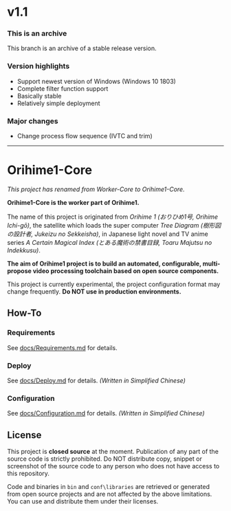 # v1.1

### This is an archive

This branch is an archive of a stable release version.

### Version highlights

- Support newest version of Windows (Windows 10 1803)
- Complete filter function support
- Basically stable
- Relatively simple deployment

### Major changes

- Change process flow sequence (IVTC and trim)

------

# Orihime1-Core

*This project has renamed from Worker-Core to Orihime1-Core.*

**Orihime1-Core is the worker part of Orihime1.**

The name of this project is originated from *Orihime 1 (おりひめ1号, Orihime Ichi-gō)*, the satellite which loads the super computer *Tree Diagram (樹形図の設計者, Jukeizu no Sekkeisha)*, in Japanese light novel and TV anime series *A Certain Magical Index (とある魔術の禁書目録, Toaru Majutsu no Indekkusu)*.

**The aim of Orihime1 project is to build an automated, configurable, multi-propose video processing toolchain based on open source components.**

This project is currently experimental, the project configuration format may change frequently. **Do NOT use in production environments.**

## How-To

### Requirements

See [docs/Requirements.md](docs/Requirements.md) for details.

### Deploy

See [docs/Deploy.md](docs/Deploy.md) for details. *(Written in Simplified Chinese)*

### Configuration

See [docs/Configuration.md](docs/Configuration.md) for details. *(Written in Simplified Chinese)*

## License

This project is **closed source** at the moment. Publication of any part of the source code is strictly prohibited. Do NOT distribute copy, snippet or screenshot of the source code to any person who does not have access to this repository.

Code and binaries in `bin` and `conf\libraries` are retrieved or generated from open source projects and are not affected by the above limitations. You can use and distribute them under their licenses.